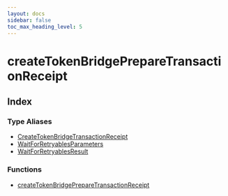 ```yaml
---
layout: docs
sidebar: false
toc_max_heading_level: 5
---
```


# createTokenBridgePrepareTransactionReceipt

## Index

### Type Aliases

- [CreateTokenBridgeTransactionReceipt](type-aliases/CreateTokenBridgeTransactionReceipt.md)
- [WaitForRetryablesParameters](type-aliases/WaitForRetryablesParameters.md)
- [WaitForRetryablesResult](type-aliases/WaitForRetryablesResult.md)

### Functions

- [createTokenBridgePrepareTransactionReceipt](functions/createTokenBridgePrepareTransactionReceipt.md)
